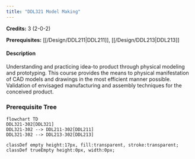```yaml
---
title: "DDL321 Model Making"
---
```

**Credits:** 3 (2-0-2)

**Prerequisites:** [[/Design/DDL211|DDL211]], [[/Design/DDL213|DDL213]]

#### Description
Understanding and practicing idea-to product through physical modeling and prototyping. This course provides the means to physical manifestation of CAD models and drawings in the most efficient manner possible. Validation of envisaged manufacturing and assembly techniques for the conceived product.

### Prerequisite Tree

```mermaid
flowchart TD
DDL321-302[DDL321]
DDL321-302 --> DDL211-302[DDL211]
DDL321-302 --> DDL213-302[DDL213]

classDef empty height:17px, fill:transparent, stroke:transparent;
classDef trueEmpty height:0px, width:0px;
```